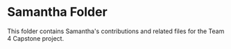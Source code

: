 # Samantha Folder

This folder contains Samantha's contributions and related files for the Team 4 Capstone project.
